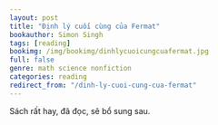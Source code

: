 ```yaml
---
layout: post
title: "Định lý cuối cùng của Fermat"
bookauthor: Simon Singh
tags: [reading]
bookimg: /img/bookimg/dinhlycuoicungcuafermat.jpg
full: false
genre: math science nonfiction
categories: reading
redirect_from: "/dinh-ly-cuoi-cung-cua-fermat"
---
```


Sách rất hay, đã đọc, sẽ bổ sung sau.